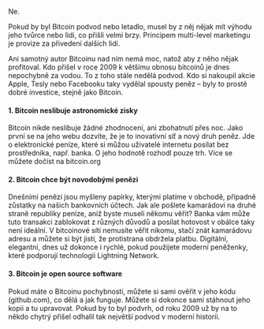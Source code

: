 Ne.

Pokud by byl Bitcoin podvod nebo letadlo, musel by z něj nějak mít výhodu jeho tvůrce nebo lidi, co přišli velmi brzy. Principem multi-level marketingu je provize za přivedení dalších lidí.

Ani samotný autor Bitcoinu nad ním nemá moc, natož aby z něho nějak profitoval. Kdo přišel v roce 2009 k většímu obnosu bitcoinů je dnes nepochybně za vodou. To z toho stále nedělá podvod. Kdo si nakoupil akcie Apple, Tesly nebo Facebooku taky vydělal spousty peněz – byly to prostě dobré investice, stejně jako Bitcoin.

#### 1. Bitcoin neslibuje astronomické zisky
Bitcoin nikde neslibuje žádné zhodnocení, ani zbohatnutí přes noc. Jako první se na jeho webu dozvíte, že je to inovativní síť a nový druh peněz. Jde o elektronické peníze, které si můžou uživatelé internetu posílat bez prostředníka, např. banka. O jeho hodnotě rozhodl pouze trh. Více se můžete dočíst na bitcoin.org

#### 2. Bitcoin chce být novodobými penězi
Dnešními penězi jsou myšleny papírky, kterými platíme v obchodě, případně zůstatky na našich bankovních účtech. Jak ale pošlete kamarádovi na druhé straně republiky peníze, aniž byste museli někomu věřit? Banka vám může tuto transakci zablokovat z různých důvodů a posílat hotovost v obálce taky není ideální. V bitcoinové síti nemusíte věřit nikomu, stačí znát kamarádovu adresu a můžete si být jistí, že protistrana obdržela platbu. Digitální, elegantní, dnes už dokonce i rychlé, pokud použijete moderní peněženky, které podporují technologii Lightning Network.

#### 3. Bitcoin je open source software
Pokud máte o Bitcoinu pochybnosti, můžete si sami ověřit v jeho kódu (github.com), co dělá a jak funguje. Můžete si dokonce sami stáhnout jeho kopii a tu upravovat. Pokud by to byl podvrh, od roku 2009 už by na to někdo chytrý přišel odhalil tak největší podvod v moderní historii.